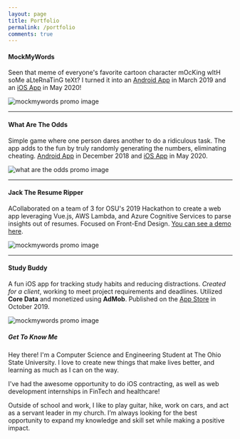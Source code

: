 ```yaml
---
layout: page
title: Portfolio
permalink: /portfolio
comments: true
---
```


<div class="row justify-content-between">
<div class="col-md-8 pr-5">
  <h4>MockMyWords</h4>
  <p>Seen that meme of everyone's favorite cartoon character mOcKing wItH soMe aLteRnaTinG teXt? I turned it into an <a target="_blank" href="https://play.google.com/store/apps/details?id=morhous.jeffery.mockmywords">Android App</a> in March 2019 and an <a target="_blank" href="https://apps.apple.com/us/app/mock-my-words/id1513453089">iOS App</a> in May 2020!</p>
  <p class="mb-5"><img class="shadow-lg" src="{{site.baseurl}}/assets/images/All-3-Light.png" alt="mockmywords promo image"/></p>
  <hr>

  <h4>What Are The Odds</h4>
  <p>Simple game where one person dares another to do a ridiculous task. The app adds to the fun by truly randomly generating the numbers, eliminating cheating. <a target="_blank" href="https://play.google.com/store/apps/details?id=feature.a.its.bug.a.not.its.whataretheodds">Android App</a> in December 2018 and <a target="_blank" href="https://apps.apple.com/us/app/your-odds-are/id1513459332">iOS App</a> in May 2020.</p>
  <p class="mb-5"><img class="shadow-lg" src="{{site.baseurl}}/assets/images/all-3-dark.png" alt="what are the odds promo image"/></p>
  <hr>

  <h4>Jack The Resume Ripper</h4>
  <p>ACollaborated on a team of 3 for OSU's 2019 Hackathon to create a web app leveraging Vue.js, AWS Lambda, and Azure Cognitive Services to parse insights out of resumes. Focused on Front-End Design. <a target="_blank" href="https://www.youtube.com/watch?v=vfvaiR9Y6nI">You can see a demo here</a>.</p>
  <p class="mb-5"><img class="shadow-lg" src="{{site.baseurl}}/assets/images/JackDemo.png" alt="mockmywords promo image"/></p>
  <hr>

  <h4>Study Buddy</h4>
  <p>A fun iOS app for tracking study habits and reducing distractions. <em>Created for a client</em>, working to meet project requirements and deadlines. Utilized <b>Core Data</b> and monetized using <b>AdMob</b>. Published on the <a target="_blank" href="https://apps.apple.com/us/app/the-study-buddy/id1481716051?ls=1">App Store</a> in October 2019.</p>
  <p class="mb-5"><img class="shadow-lg" src="{{site.baseurl}}/assets/images/Rotato3.png" alt="mockmywords promo image"/></p>
</div>

<div class="col-md-4">

<div class="sticky-top sticky-top-80">
<h5>Get To Know Me</h5>

<p>Hey there! I'm a Computer Science and Engineering Student at The Ohio State University. I love to create new things that make lives better, and learning as much as I can on the way.</p>
<p>I've had the awesome opportunity to do iOS contracting, as well as web development internships in FinTech and healthcare!</p>
<p>Outside of school and work, I like to play guitar, hike, work on cars, and act as a servant leader in my church. I’m always looking for the best opportunity to expand my knowledge and skill set while making a positive impact.</p>
<div style=" display: flex; justify-content: space-between;">

  <a target="_blank" href="https://twitter.com/jeffmorhous">
    <i class="fab fa-twitter fa-5x"></i>
  </a>

  <a target="_blank" href="https://linkedin.com/in/jeffery-morhous">
    <i class="fab fa-linkedin fa-5x"></i>
  </a>

  <a target="_blank" href="https://github.com/jeffmorhous">
    <i class="fab fa-github fa-5x"></i>
  </a>

  <a target="_blank" href="https://medium.com/@jeffmorhous">
    <i class="fab fa-medium fa-5x"></i>
  </a>
</div>
</div>
</div>
</div>
